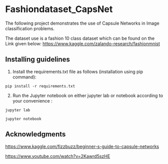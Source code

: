 # Fashiondataset_CapsNet

The following project demonstrates the use of Capsule Networks in Image classification problems.

The dataset use is a fashion 10 class dataset which can be found on the Link given below:
https://www.kaggle.com/zalando-research/fashionmnist

## Installing guidelines

1. Install the requirements.txt file as follows (installation using pip command):

```
pip install -r requirements.txt
```

2. Run the Jupyter notebook on either jupyter lab or notebook according to your convenience :

```
jupyter lab
```
```
jupyter notebook
```

## Acknowledgments
https://www.kaggle.com/fizzbuzz/beginner-s-guide-to-capsule-networks

https://www.youtube.com/watch?v=2Kawrd5szHE

